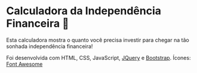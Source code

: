 # Calculadora da Independência Financeira :money_with_wings:	

Esta calculadora mostra o quanto você precisa investir para chegar na tão sonhada independência financeira!

Foi desenvolvida com HTML, CSS, JavaScript, [JQuery](https://jquery.com) e [Bootstrap](https://getbootstrap.com).
Ícones: [Font Awesome](https://fontawesome.com/icons)

